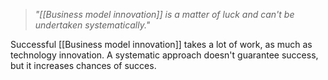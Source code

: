 > *"[[Business model innovation]] is a matter of luck and can't be undertaken systematically."*

Successful [[Business model innovation]] takes a lot of work, as much as technology innovation. A systematic approach doesn't guarantee success, but it increases chances of succes.